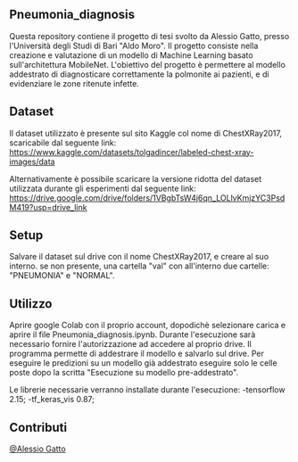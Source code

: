 

## Pneumonia_diagnosis
Questa repository contiene il progetto di tesi svolto da Alessio Gatto, presso l'Università degli Studi di Bari "Aldo Moro". Il progetto consiste nella creazione e valutazione di un modello di Machine Learning basato sull'architettura MobileNet. L'obiettivo del progetto è permettere al modello addestrato di diagnosticare correttamente la polmonite ai pazienti, e di evidenziare le zone ritenute infette.

## Dataset
Il dataset utilizzato è presente sul sito Kaggle col nome di ChestXRay2017, scaricabile dal seguente link: https://www.kaggle.com/datasets/tolgadincer/labeled-chest-xray-images/data

Alternativamente è possibile scaricare la versione ridotta del dataset utilizzata durante gli esperimenti dal seguente link: https://drive.google.com/drive/folders/1VBgbTsW4j6qn_LOLlvKmjzYC3PsdM419?usp=drive_link
## Setup
Salvare il dataset sul drive con il nome ChestXRay2017, e creare al suo interno. se non presente, una cartella "val" con all'interno due cartelle: "PNEUMONIA" e "NORMAL".

## Utilizzo
Aprire google Colab con il proprio account, dopodichè selezionare carica e aprire il file Pneumonia_diagnosis.ipynb. Durante l'esecuzione sarà necessario fornire l'autorizzazione ad accedere al proprio drive. Il programma permette di addestrare il modello e salvarlo sul drive. Per eseguire le predizioni su un modello già addestrato eseguire solo le celle poste dopo la scritta "Esecuzione su modello pre-addestrato".

Le librerie necessarie verranno installate durante l'esecuzione: -tensorflow 2.15; -tf_keras_vis 0.87;

## Contributi 

[@Alessio Gatto](https://github.com/Alessio6602/Pneumonia_diagnosis.git)


